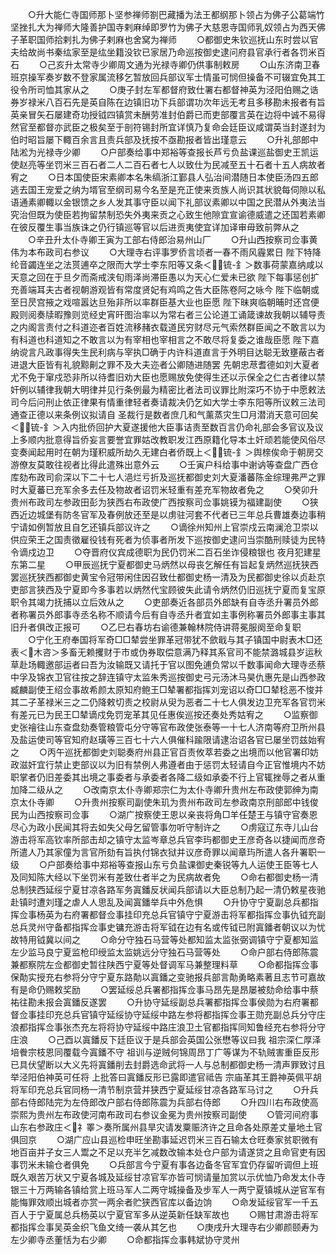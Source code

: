 <!-- { "loadSidebar": true } -->
　　○升大能仁寺国师那卜坚参禅师劄巴藏播为法王都纲那卜领占为佛子公葛端竹坚挫扎大为禅师大隆善护国寺剌麻绰即罗竹为佛子大慈恩寺国师乳奴领占为西天佛子革职国师拾剌扎为佛子剌麻也舍窝为禅师
　　○都御史朱钦巡抚山东时尝以官夫给故尚书秦纮家至是纮坐籍没钦已家居乃命巡按御史逮问府县官承行者各罚米百石
　　○己亥升太常寺少卿周文通为光禄寺卿仍供事制敕房
　　○山东济南卫春班京操军奏岁数不登家属流移乞暂放回兵部议军士情虽可悯但操备不可辍宜免其工役令所司恤其家从之
　　○庚子封左军都督府致仕署右都督神英为泾阳伯赐之诰券岁禄米八百石先是英自陈在边镇旧功下兵部谓功次年远无考且多移勘未报者有旨英亲冒矢石屡建奇功授钺四镇赏未酬劳准封伯爵已而吏部覆言英在边将中诚不易得然官至都督亦武臣之极矣至于剖符锡封所宜详慎乃复命会廷臣议咸谓英当封遂封为伯时昭旨屡下輙百余言且责兵部及抚按不亟勘报者皆出瑾意云
　　○升礼部郎中陆淞为光禄寺少卿
　　○户部奏给事中郑裕等查报长芦亏负盐课巡盐御史王凯运使赵亮等坐罚米三百石者二人二百石者七人以致仕为民减至五十石者十五人病故者宥之
　　○日本国使臣宋素卿本名朱缟浙江鄞县人弘治间潜随日本使臣汤四五郎逃去国王宠爱之纳为壻官至纲司易今名至是充正使来贡族人尚识其状貌每伺隙以私语通素卿輙以金银馈之乡人发其事守臣以闻下礼部议素卿以中国之民潜从外夷法当究治但既为使臣若拘留禁制恐失外夷来贡之心致生他隙宜宣谕德威遣之还国若素卿在彼反覆生事当族诛之仍行镇巡等官以后进贡夷使宜详加译审毋致前弊从之
　　○辛丑升太仆寺卿王寅为工部右侍郎治易州山厂
　　○升山西按察司佥事黄伟为本布政司右参议
　　○大理寺右评事罗侨言顷者一春不雨风霾累日  陛下特降纶音蠲连坐之法贳逋卒之限而大学士李东阳等又条＜锍-釒＞数事荷蒙嘉纳咸以天意之回在于旦夕而斋戒浃旬雨泽尚滞臣愚以为天心仁爱未已欲  陛下每事惩创扩充善端耳夫古者视朝游观皆有常度贤妃有鸡鸣之告大臣陈卷阿之咏今  陛下临朝或至日昃宫掖之戏喧嚣达旦殆非所以率群臣基大业也臣愿  陛下昧爽临朝晡时还宫便殿则阅奏牍暇豫则览经史宵旰图治率以为常右者三公论道工诵箴谏故我朝以辅导责之内阁言责付之科道迩者百姓流移赭衣载道民穷财尽元气索然群臣闻之不敢言以为有科道也科道知之不敢言以为有宰相也宰相言之不敢尽将复委之谁哉臣愿  陛下嘉纳谠言凡政事得失生民利病与宰执□确于内许科道直言于外明目达聪无致壅蔽古者进退大臣皆有礼貌黥劓之罪不及大夫迩者公卿随进随罢  先朝忠荩耆德如刘大夏者尤不免于窜戍恐非所以待耆旧劝大臣也愿赐放免使得生还以示保全之仁古者律以禁奸例以辅律我朝大明律并见行条例最为精密比者法司议罪比附深巧不协于中愿敕法司今后问刑止依正律果有情重律轻者奏请裁决仍乞如大学士李东阳等所议敕三法司通查正德以来条例议拟请自  圣裁行是数者庶几和气薰蒸灾生□月潜消天意可回矣＜锍-釒＞入内批侨回护大夏遂援他大臣事诘责至数百言仍命礼部会多官议及议上多顺内批意得旨侨妄言要誉宜罪姑改教职发江西原籍化导本土奸顽若能使风俗尽变奏闻起用时在朝为瑾积威所劫久无建白者侨既上＜锍-釒＞舆榇俟命于朝房交游僚友莫敢往视者比得此遣殊出意外云
　　○壬寅户科给事中谢讷等查盘广西仓库劾布政司俞深以下二十七人浥烂亏折及巡抚都御史刘大夏潘蕃陈金综理弗严之罪时大夏蕃已充军余多去任及物故者诏罚米轻重有差充军物故者免之
　　○癸卯升贵州布政司左参政田彭为狭西右布政使广西按察司佥事姚镆为福建副使
　　○狭西近边城堡有防冬官军及春例放还至是以虏驻河套不代者已三年总兵曹雄奏边事稍宁请如例暂放且自乞还镇兵部议许之
　　○谪徐州知州上官崇戍云南澜沧卫崇以供应荣王之国责徵雇役钱有死者为侦事者所发下巡按御史逮问当崇酷刑赎徒为民特令谪戍边卫
　　○夺晋府仪宾成德职为民仍罚米二百石坐诈侵粮银也  夜月犯建星东第二星
　　○甲辰巡抚宁夏都御史马炳然以母丧乞解任有旨起复炳然巡抚狭西罢巡抚狭西都御史黄宝令冠带闲住因召致仕都御史杨一清及为民都御史徐以贞赴京吏部言狭西及宁夏即今多事若以炳然代宝顾彼失此请令炳然仍旧巡抚宁夏而复宝原职令其竭力抚捕以立后效从之
　　○吏部奏近各部员外郎缺有自寺丞升署员外郎者称署员外郎事寺丞名称不顺请今后有自寺丞升者宜如主事例称署员外郎事主事其旧升者俱改正报可
　　○乙巳右春坊右谕德兼翰林院侍讲蒋冕服阕至命复职
　　○宁化王府奉国将军奇□□辇尝坐罪革冠带犹不歛戢与其子镇国中尉表木□还表＜木咨＞多畜无赖攫财于市或伪券取偿意满乃释其系官司不能禁潞城县岁运秋草赴场輙邀部运者曰吾为汝输既又请托于官以图免逋负常以千数事闻命大理寺丞蔡中孚及锦衣卫官往按之辞连镇守太监朱秀巡按御史弓元汤沐马昊仇惠先是山西参政臧麟副使王绍佥事故希颜太原知府鲍王□辇署都指挥刘宠诏以奇□□辇稔恶不悛并其二子革禄米三之二仍降敕切责之校尉从臾为恶者二十七人俱发边卫充军各官罚米有差元已为民王□辇谪戍免罚宠革其见任惠俟巡按还奏处秀姑宥之
　　○监察御史张禬往山东查盘劾奏管粮管屯分守等官布政使张泰等一十七人济南等府卫所州县及盐运使司等官知府赵璜等三百七十六人俱催科踰限请逮治诏各官已屡坐罚兹始宥之
　　○丙午巡抚都御史刘聪奏府州县正官百责攸萃若委之出境而以他官署印妨政滋奸宜行禁止吏部议以为旧有禁例人弗遵者由于惩罚太轻请自今正官惟境内不妨职掌者仍旧差委其出境之事委者与承委者各降二级如承委不行上官辄挫辱之者从重加降二级从之
　　○改南京太仆寺卿郑宗仁为太仆寺卿升贵州左布政使郭绅为南京太仆寺卿
　　○升贵州按察司副使朱玑为贵州布政司左参政南京刑部郎中钱俊民为山西按察司佥事
　　○湖广按察使王恩以亲丧将角□羊任楚王与镇守官奏恩尽心为政小民闻其将去如失父母乞留管事勿听守制许之
　　○虏寇辽东寺儿山台游击将军高钦率所部击却之镇守太监岑章总兵官李玙都御史王彦奇各以捷闻而彦奇所遣人乃其家僮为言官所劾有旨执付锦衣狱并议彦奇罪以闻章玙所遣人各升署职一级
　　○户部奏给事中郑裕等查报山东亏负盐课御史秦锐等九人运使王臣等七人及同知陈大经以下坐罚米有差致仕者半之为民病故者免
　　○命右都御史杨一清总制狭西延绥宁夏甘凉各路军务寘鐇反状闻兵部请以大臣总制乃起一清仍敕星夜驰赴镇时遭刘瑾之虐人人思乱及闻寘鐇举兵中外危惧
　　○升协守宁夏副总兵都指挥佥事杨英为右府署都督佥事挂印充总兵官镇守宁夏游击将军都指挥佥事仇钺充副总兵灵州守备都指挥佥事史镛充游击将军钺在边有名或传钺已附寘鐇者朝议以为忧故特用钺冀以间之
　　○命分守独石马营等处都知监太监张弼调镇守宁夏都知监左少监马良宁夏监枪印绶监太监姚远分守独石马营等处
　　○命户部右侍郎陈震兼都察院左佥都御史暂往陕西宁夏等处督调军马兼整理料草
　　○命都指挥佥事保勣实授充右参将分守宁夏东路勣以寘鐇之变驰报兵部言勣勇略素著且志节可嘉故有是命仍赐敕奖励
　　○罢延绥总兵署都指挥佥事马昂先是昂屡被劾命给事中蔡祐往勘未报会寘鐇反遂罢
　　○升协守延绥副总兵署都指挥佥事侯勋为右府署都督佥事挂印充总兵官镇守延绥协守延绥中路左参将都指挥佥事王勋充副总兵分守庄浪都指挥佥事张杰充左将将协守延绥中路庄浪卫土官都指挥同知鲁经充右参将分守庄浪
　　○己酉以寘鐇反下廷臣议于是兵部会英国公张懋等议曰我  祖宗深仁厚泽培餋宗枝恩同覆载今寘鐇不守  祖训与逆贼何锦周昂丁广等谋为不轨贼害重臣反形已具伏望断以大义先将寘鐇削去封爵选命武将一人与总制都御史杨一清声罪致讨且举泾阳伯神英可任将  上批答曰寘鐇反形已露即遣官祗告  宗庙革其王爵神英佩平胡将军印充总兵官同杨一清节制京营并狭西宁夏延绥甘凉各路军马讨之
　　○升兵部右侍郎陆完为左侍郎改户部右侍郎陈震为兵部右侍郎
　　○升四川右布政使高崇熙为贵州左布政使河南布政司右参议金冕为贵州按察司副使
　　○管河间府事山东右参政庄＜礻睪＞奏所属州县旱灾请发粟赈济许之且命各处原差丈量地土官俱回京
　　○湖广应山县巡检申旺坐勘事延迟罚米三百石输太仓旺奏家贫职微有地百亩并子女三人鬻之不足以充半乞减数改输本处仓户部为请遂贷之且命官吏有因事罚米未输仓者俱免
　　○兵部言今宁夏有事各边备冬官军宜仍存留听调但上班既久艰苦万状又宁夏各城及延绥甘凉官军亦皆可悯请量加赏以示优恤乃命发太仆寺银三十万两输各镇给赏上班马军人二两守城操备及步军人一两宁夏镇城从逆官军有能悔罪效顺出城者亦赏一两余者贮狭西官库以备边饷
　　○命发延绥官军一千五百人于宁夏属总兵杨英以宁夏官军多从逆英新任缺军故也
　　○赐甘肃游击将军都指挥佥事吴英金织飞鱼文绮一袭从其乞也
　　○庚戌升大理寺右少卿颜颐寿为左少卿寺丞董恬为右少卿
　　○命都指挥佥事韩斌协守灵州

